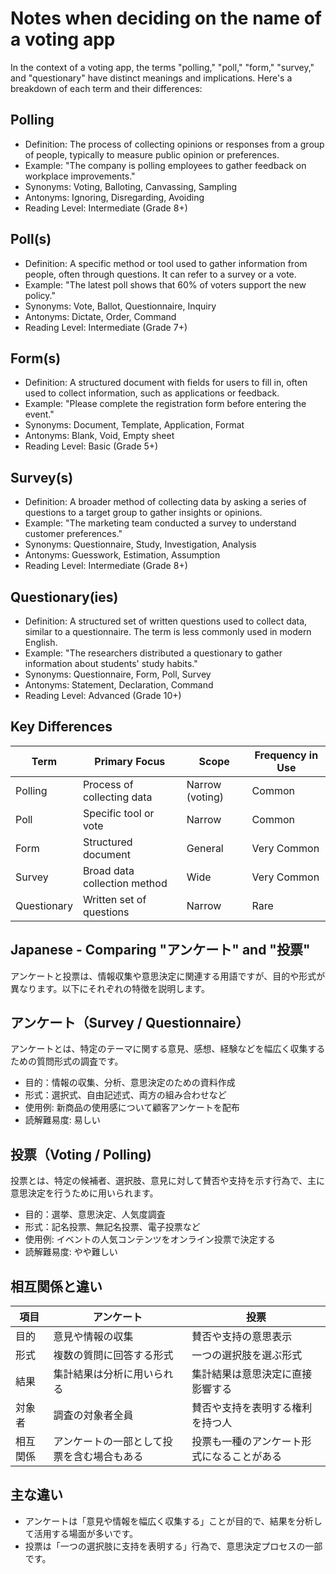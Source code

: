 # Notes when deciding on the name of a voting app

In the context of a voting app, the terms "polling," "poll," "form," "survey," and "questionary" have distinct meanings and implications. Here's a breakdown of each term and their differences:


## Polling

* Definition: The process of collecting opinions or responses from a group of people, typically to measure public opinion or preferences.
* Example: "The company is polling employees to gather feedback on workplace improvements."
* Synonyms: Voting, Balloting, Canvassing, Sampling
* Antonyms: Ignoring, Disregarding, Avoiding
* Reading Level: Intermediate (Grade 8+)


## Poll(s)

* Definition: A specific method or tool used to gather information from people, often through questions. It can refer to a survey or a vote.
* Example: "The latest poll shows that 60% of voters support the new policy."
* Synonyms: Vote, Ballot, Questionnaire, Inquiry
* Antonyms: Dictate, Order, Command
* Reading Level: Intermediate (Grade 7+)


## Form(s)

* Definition: A structured document with fields for users to fill in, often used to collect information, such as applications or feedback.
* Example: "Please complete the registration form before entering the event."
* Synonyms: Document, Template, Application, Format
* Antonyms: Blank, Void, Empty sheet
* Reading Level: Basic (Grade 5+)


## Survey(s)

* Definition: A broader method of collecting data by asking a series of questions to a target group to gather insights or opinions.
* Example: "The marketing team conducted a survey to understand customer preferences."
* Synonyms: Questionnaire, Study, Investigation, Analysis
* Antonyms: Guesswork, Estimation, Assumption
* Reading Level: Intermediate (Grade 8+)


## Questionary(ies)

* Definition: A structured set of written questions used to collect data, similar to a questionnaire. The term is less commonly used in modern English.
* Example: "The researchers distributed a questionary to gather information about students' study habits."
* Synonyms: Questionnaire, Form, Poll, Survey
* Antonyms: Statement, Declaration, Command
* Reading Level: Advanced (Grade 10+)


## Key Differences

| **Term**       | **Primary Focus**             | **Scope**          | **Frequency in Use** |
|----------------|--------------------------------|--------------------|----------------------|
| Polling        | Process of collecting data     | Narrow (voting)    | Common               |
| Poll           | Specific tool or vote          | Narrow             | Common               |
| Form           | Structured document            | General            | Very Common          |
| Survey         | Broad data collection method   | Wide               | Very Common          |
| Questionary    | Written set of questions       | Narrow             | Rare                 |


## Japanese - Comparing "アンケート" and "投票"

アンケートと投票は、情報収集や意思決定に関連する用語ですが、目的や形式が異なります。以下にそれぞれの特徴を説明します。


## アンケート（Survey / Questionnaire）

アンケートとは、特定のテーマに関する意見、感想、経験などを幅広く収集するための質問形式の調査です。
* 目的：情報の収集、分析、意思決定のための資料作成
* 形式：選択式、自由記述式、両方の組み合わせなど
* 使用例: 新商品の使用感について顧客アンケートを配布
* 読解難易度: 易しい


## 投票（Voting / Polling)

投票とは、特定の候補者、選択肢、意見に対して賛否や支持を示す行為で、主に意思決定を行うために用いられます。
* 目的：選挙、意思決定、人気度調査
* 形式：記名投票、無記名投票、電子投票など
* 使用例: イベントの人気コンテンツをオンライン投票で決定する
* 読解難易度: やや難しい


## 相互関係と違い

| 項目     | アンケート                                 | 投票                                       |
| -------- | ------------------------------------------ | ------------------------------------------ |
| 目的     | 意見や情報の収集                           | 賛否や支持の意思表示                       |
| 形式     | 複数の質問に回答する形式                   | 一つの選択肢を選ぶ形式                     |
| 結果     | 集計結果は分析に用いられる                 | 集計結果は意思決定に直接影響する           |
| 対象者   | 調査の対象者全員                           | 賛否や支持を表明する権利を持つ人           |
| 相互関係 | アンケートの一部として投票を含む場合もある | 投票も一種のアンケート形式になることがある |


## 主な違い

* アンケートは「意見や情報を幅広く収集する」ことが目的で、結果を分析して活用する場面が多いです。
* 投票は「一つの選択肢に支持を表明する」行為で、意思決定プロセスの一部です。
